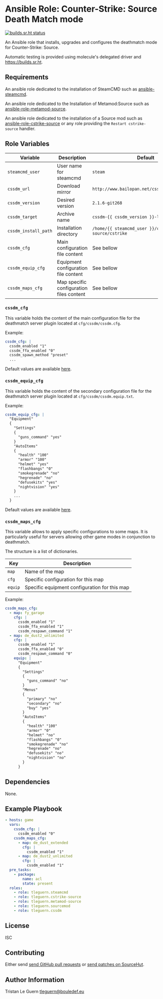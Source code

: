 # Ansible Role: Counter-Strike: Source Death Match mode

[![builds.sr.ht status](https://builds.sr.ht/~tleguern/ansible-role-cssdm.svg)](https://builds.sr.ht/~tleguern/ansible-role-cssdm?)

An Ansible role that installs, upgrades and configures the deathmatch mode for Counter-Strike: Source.

Automatic testing is provided using molecule's delegated driver and <https://builds.sr.ht>.

## Requirements

An ansible role dedicated to the installation of SteamCMD such as [ansible-steamcmd](https://github.com/tleguern/ansible-steamcmd).

An ansible role dedicated to the Installation of Metamod:Source such as [ansible-role-metamod-source](https://github.com/tleguern/ansible-role-metamod-source).

An ansible role dedicated to the installation of a Source mod such as [ansible-role-cstrike-source](https://github.com/tleguern/ansible-role-cstrike-source) or any role providing the `Restart cstrike-source` handler.

## Role Variables

| Variable | Description | Default |
|----------|-------------|---------|
| `steamcmd_user` | User name for steamcmd | `steam` |
| `cssdm_url` | Download mirror | `http://www.bailopan.net/cssdm/snapshots/2.1` |
| `cssdm_version` | Desired version | `2.1.6-git268` |
| `cssdm_target` | Archive name | `cssdm-{{ cssdm_version }}-linux.tar.gz` |
| `cssdm_install_path` | Installation directory | `/home/{{ steamcmd_user }}/cstrike-source/cstrike` |
| `cssdm_cfg` | Main configuration file content | See bellow |
| `cssdm_equip_cfg` | Equipment configuration file content | See bellow |
| `cssdm_maps_cfg` | Map specific configuration files content | See bellow |

### `cssdm_cfg`

This variable holds the content of the main configuration file for the deathmatch server plugin located at `cfg/cssdm/cssdm.cfg`.

Example:

```yaml
cssdm_cfg: |
  cssdm_enabled "1"
  cssdm_ffa_enabled "0"
  cssdm_spawn_method "preset"
  ...
```

Default values are available [here](https://github.com/alliedmodders/cssdm/blob/master/cfg/cssdm.cfg).

### `cssdm_equip_cfg`

This variable holds the content of the secondary configuration file for the deathmatch server plugin located at `cfg/cssdm/cssdm.equip.txt`.

Example:

```yaml
cssdm_equip_cfg: |
  "Equipment"
  {
    "Settings"
    {
      "guns_command" "yes"
    }
    "AutoItems"
    {
      "health" "100"
      "armor" "100"
      "helmet" "yes"
      "flashbangs" "0"
      "smokegrenade" "no"
      "hegrenade" "no"
      "defusekits" "yes"
      "nightvision" "yes"
    }
    ...
  }
```

Default values are available [here](https://github.com/alliedmodders/cssdm/blob/master/cfg/cssdm.equip.txt).

### `cssdm_maps_cfg`

This variable allows to apply specific configurations to some maps.
It is particularly useful for servers allowing other game modes in conjunction to deathmatch.

The structure is a list of dictionaries.

| Key | Description |
| --- | ----- |
| `map` | Name of the map |
| `cfg` | Specific configuration for this map |
| `equip` | Specific equipment configuration for this map |

Example:

```yaml
cssdm_maps_cfg:
  - map: fy_garage
    cfg: |
      cssdm_enabled "1"
      cssdm_ffa_enabled "1"
      cssdm_respawn_command "1"
  - map: de_dust2_unlimited
    cfg: |
      cssdm_enabled "1"
      cssdm_ffa_enabled "0"
      cssdm_respawn_command "0"
    equip: |
      "Equipment"
      {
        "Settings"
        {
          "guns_command" "no"
        }
        "Menus"
        {
          "primary" "no"
          "secondary" "no"
          "buy" "yes"
        }
        "AutoItems"
        {
          "health" "100"
          "armor" "0"
          "helmet" "no"
          "flashbangs" "0"
          "smokegrenade" "no"
          "hegrenade" "no"
          "defusekits" "no"
          "nightvision" "no"
        }
      }
```

## Dependencies

None.

## Example Playbook

```yaml
- hosts: game
  vars:
    cssdm_cfg: |
      cssdm_enabled "0"
    cssdm_maps_cfg:
      - map: de_dust_extended
        cfg: |
          cssdm_enabled "1"
      - map: de_dust2_unlimited
        cfg: |
          cssdm_enabled "1"
  pre_tasks:
    - package:
        name: acl
        state: present
  roles:
    - role: tleguern.steamcmd
    - role: tleguern.cstrike-source
    - role: tleguern.metamod-source
    - role: tleguern.sourcemod
    - role: tleguern.cssdm
```

## License

ISC

## Contributing

Either send [send GitHub pull requests](https://github.com/tleguern/ansible-role-cssdm) or [send patches on SourceHut](https://lists.sr.ht/~tleguern/misc).

## Author Information

Tristan Le Guern <tleguern@bouledef.eu>
